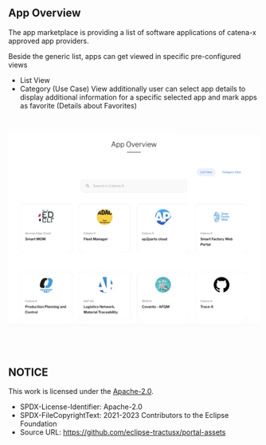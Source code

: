 ## App Overview

The app marketplace is providing a list of software applications of catena-x approved app providers.

Beside the generic list, apps can get viewed in specific pre-configured views

- List View
- Category (Use Case) View
  additionally user can select app details to display additional information for a specific selected app and mark apps as favorite (Details about Favorites)

<br>

<p align="center">
<img width="578" alt="image" src="https://raw.githubusercontent.com/eclipse-tractusx/portal-assets/main/docs/static/available-apps-overview.png">
</p>

<br>
<br>

## NOTICE

This work is licensed under the [Apache-2.0](https://www.apache.org/licenses/LICENSE-2.0).

- SPDX-License-Identifier: Apache-2.0
- SPDX-FileCopyrightText: 2021-2023 Contributors to the Eclipse Foundation
- Source URL: https://github.com/eclipse-tractusx/portal-assets
